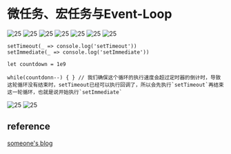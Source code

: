 # 微任务、宏任务与Event-Loop

![25](../../Image/javascript/25.png)
![25](../../Image/javascript/26.png)
![25](../../Image/javascript/27.png)
![25](../../Image/javascript/28.png)
![25](../../Image/javascript/29.png)
![25](../../Image/javascript/30.png)
![25](../../Image/javascript/31.png)

```javascrit
setTimeout(_ => console.log('setTimeout'))
setImmediate(_ => console.log('setImmediate'))

let countdown = 1e9

while(countdonn--) { } // 我们确保这个循环的执行速度会超过定时器的倒计时，导致这轮循环没有结束时，setTimeout已经可以执行回调了，所以会先执行`setTimeout`再结束这一轮循环，也就是说开始执行`setImmediate`
```

![25](../../Image/javascript/32.png)
![25](../../Image/javascript/33.png)

## reference

[someone's blog](https://www.cnblogs.com/jiasm/p/9482443.html)